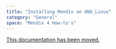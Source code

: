 ```yaml
---
title: "Installing Mendix on GNU_Linux"
category: "General"
space: "Mendix 4 How-to's"
---
```

[This documentation has been moved.](http://github.com/mendix/m2ee-tools/blob/master/doc/README.md)
